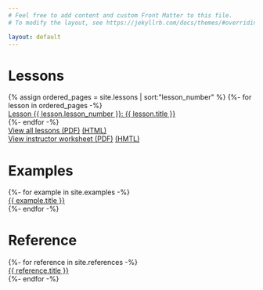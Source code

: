 ```yaml
---
# Feel free to add content and custom Front Matter to this file.
# To modify the layout, see https://jekyllrb.com/docs/themes/#overriding-theme-defaults

layout: default
---
```


<h1>Lessons</h1>
{% assign ordered_pages = site.lessons | sort:"lesson_number" %}
{%- for lesson in ordered_pages -%}
<div>
    <a href="{{lesson.url }}">Lesson {{ lesson.lesson_number }}: {{ lesson.title }}</a>
</div>
{%- endfor -%}

<div><a href="/assets/pdf/Lessons.pdf">View all lessons (PDF)</a> <a href="/lessons/print">(HTML)</a></div>
<div><a href="/assets/pdf/InstructorWorksheet.pdf">View instructor worksheet (PDF)</a> <a href="/lessons/worksheet">(HMTL)</a></div>

<h1>Examples</h1>
{%- for example in site.examples -%}
<div>
    <a href="{{example.url }}">{{ example.title }}</a>
</div>
{%- endfor -%}

<h1>Reference</h1>
{%- for reference in site.references -%}
<div>
    <a href="{{ reference.url }}">{{ reference.title }}</a>
</div>
{%- endfor -%}

